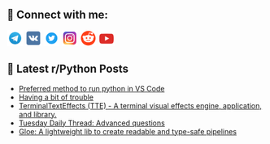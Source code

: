 ## 🔎 Connect with me:
[<img src="https://github.com/bullbesh/bullbesh/blob/main/images/Telegram.png" width="32" height="32" />](https://t.me/bullbesh)
[<img src="https://github.com/bullbesh/bullbesh/blob/main/images/VK.png" width="32" height="32" />](https://vk.com/bullbesh)
[<img src="https://github.com/bullbesh/bullbesh/blob/main/images/Twitter.png" width="32" height="32" />](https://twitter.com/bullbesh1)
[<img src="https://github.com/bullbesh/bullbesh/blob/main/images/Instagram.png" width="32" height="32" />](https://www.instagram.com/bullbesh)
[<img src="https://github.com/bullbesh/bullbesh/blob/main/images/Reddit.png" width="32" height="32" />](https://www.reddit.com/user/bullbesh)
[<img src="https://github.com/bullbesh/bullbesh/blob/main/images/YouTube.png" width="32" height="32" />](https://www.youtube.com/channel/UCtfjRs6uzgq5mfm8S06WTcg)

## 📕 Latest r/Python Posts
<!-- BLOG-POST-LIST:START -->
- [Preferred method to run python in VS Code](https://www.reddit.com/r/Python/comments/1d28wkf/preferred_method_to_run_python_in_vs_code/)
- [Having a bit of trouble](https://www.reddit.com/r/Python/comments/1d28qq5/having_a_bit_of_trouble/)
- [TerminalTextEffects &lpar;TTE&rpar; - A terminal visual effects engine, application, and library.](https://www.reddit.com/r/Python/comments/1d28djq/terminaltexteffects_tte_a_terminal_visual_effects/)
- [Tuesday Daily Thread: Advanced questions](https://www.reddit.com/r/Python/comments/1d2632j/tuesday_daily_thread_advanced_questions/)
- [Gloe: A lightweight lib to create readable and type-safe pipelines](https://www.reddit.com/r/Python/comments/1d200hx/gloe_a_lightweight_lib_to_create_readable_and/)
<!-- BLOG-POST-LIST:END -->
